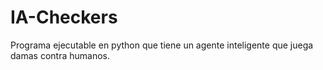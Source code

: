 # IA-Checkers
Programa ejecutable en python que tiene un agente inteligente que juega damas contra humanos.
